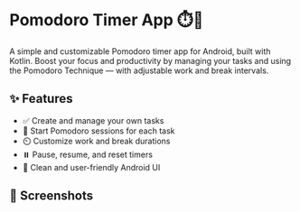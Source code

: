 # Pomodoro Timer App ⏱️🍅

A simple and customizable Pomodoro timer app for Android, built with Kotlin. Boost your focus and productivity by managing your tasks and using the Pomodoro Technique — with adjustable work and break intervals.

## ✨ Features

- ✅ Create and manage your own tasks
- 🍅 Start Pomodoro sessions for each task
- ⏲️ Customize work and break durations
- ⏸️ Pause, resume, and reset timers
- 📱 Clean and user-friendly Android UI

## 📸 Screenshots



